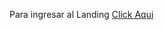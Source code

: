 <p>Para ingresar al Landing <a href="https://sebastiancerpa.github.io/DesafioVentas.github.io/">Click Aqui</a></p>
